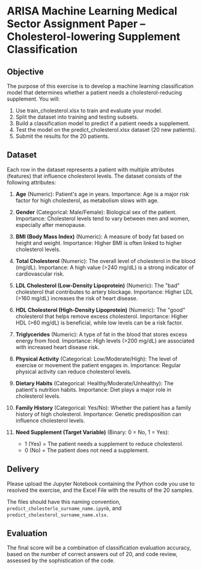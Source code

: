 # ARISA Machine Learning Medical Sector Assignment Paper – Cholesterol-lowering Supplement Classification

## Objective

The purpose of this exercise is to develop a machine learning classification model that determines whether a patient needs a cholesterol-reducing supplement. You will:

1. Use train_cholesterol.xlsx to train and evaluate your model.
2. Split the dataset into training and testing subsets.
3. Build a classification model to predict if a patient needs a supplement.
4. Test the model on the predict_cholesterol.xlsx dataset (20 new patients).
5. Submit the results for the 20 patients.

## Dataset

Each row in the dataset represents a patient with multiple attributes (features) that influence cholesterol levels. The dataset consists of the following attributes:

1. **Age** (Numeric): Patient's age in years. Importance: Age is a major risk factor for high cholesterol, as metabolism slows with age.

2. **Gender** (Categorical: Male/Female): Biological sex of the patient. Importance: Cholesterol levels tend to vary between men and women, especially after menopause.

3. **BMI (Body Mass Index)** (Numeric): A measure of body fat based on height and weight. Importance: Higher BMI is often linked to higher cholesterol levels.

4. **Total Cholesterol** (Numeric): The overall level of cholesterol in the blood (mg/dL). Importance: A high value (>240 mg/dL) is a strong indicator of cardiovascular risk.

5. **LDL Cholesterol (Low-Density Lipoprotein)** (Numeric): The "bad" cholesterol that contributes to artery blockage. Importance: Higher LDL (>160 mg/dL) increases the risk of heart disease.

6. **HDL Cholesterol (High-Density Lipoprotein)** (Numeric): The "good" cholesterol that helps remove excess cholesterol. Importance: Higher HDL (>60 mg/dL) is beneficial, while low levels can be a risk factor.

7. **Triglycerides** (Numeric): A type of fat in the blood that stores excess energy from food. Importance: High levels (>200 mg/dL) are associated with increased heart disease risk.

8. **Physical Activity** (Categorical: Low/Moderate/High): The level of exercise or movement the patient engages in. Importance: Regular physical activity can reduce cholesterol levels.

9. **Dietary Habits** (Categorical: Healthy/Moderate/Unhealthy): The patient's nutrition habits. Importance: Diet plays a major role in cholesterol levels.

10. **Family History** (Categorical: Yes/No): Whether the patient has a family history of high cholesterol. Importance: Genetic predisposition can influence cholesterol levels.

11. **Need Supplement (Target Variable)** (Binary: 0 = No, 1 = Yes):
    - 1 (Yes) = The patient needs a supplement to reduce cholesterol.
    - 0 (No) = The patient does not need a supplement.

## Delivery

Please upload the Jupyter Notebook containing the Python code you use to resolved the exercise, and the Excel File with the results of the 20 samples.

The files should have this naming convention, `predict_cholesterlo_surname_name.ipynb`, and `predict_cholesterol_surname_name.xlsx`.

## Evaluation

The final score will be a combination of classification evaluation accuracy, based on the number of correct answers out of 20, and code review, assessed by the sophistication of the code.